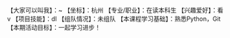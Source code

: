 【大家可以叫我】：~
【坐标】：杭州
【专业/职业】：在读本科生
【兴趣爱好】：看v
【项目技能】：dl
【组队情况】：未组队
【本课程学习基础】：熟悉Python，Git
【本期活动目标】：一起学习进步！